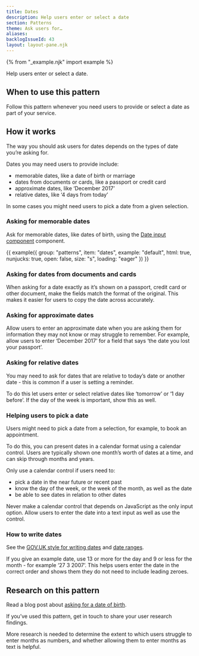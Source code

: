 ```yaml
---
title: Dates
description: Help users enter or select a date
section: Patterns
theme: Ask users for…
aliases:
backlogIssueId: 43
layout: layout-pane.njk
---
```


{% from "_example.njk" import example %}

Help users enter or select a date.

## When to use this pattern

Follow this pattern whenever you need users to provide or select a date as part of your&nbsp;service.

## How it works

The way you should ask users for dates depends on the types of date you’re asking for.

Dates you may need users to provide include:

- memorable dates, like a date of birth or marriage
- dates from documents or cards, like a passport or credit card
- approximate dates, like ‘December 2017’
- relative dates, like ‘4 days from today’

In some cases you might need users to pick a date from a given selection.

### Asking for memorable dates

Ask for memorable dates, like dates of birth, using the [Date input component](/components/date-input/) component.

{{ example({ group: "patterns", item: "dates", example: "default", html: true, nunjucks: true, open: false, size: "s", loading: "eager" }) }}

### Asking for dates from documents and cards

When asking for a date exactly as it’s shown on a passport, credit card or other document, make the fields match the format of the original. This makes it easier for users to copy the date across accurately.

### Asking for approximate dates

Allow users to enter an approximate date when you are asking them for information they may not know or may struggle to remember. For example, allow users to enter ‘December 2017’ for a field that says ‘the date you lost your passport’.

### Asking for relative dates

You may need to ask for dates that are relative to today’s date or another date - this is common if a user is setting a reminder.

To do this let users enter or select relative dates like ‘tomorrow’ or ‘1 day before’. If the day of the week is important, show this as well.

### Helping users to pick a date

Users might need to pick a date from a selection, for example, to book an appointment.

To do this, you can present dates in a calendar format using a calendar control. Users are typically shown one month’s worth of dates at a time, and can skip through months and&nbsp;years.

Only use a calendar control if users need to:

- pick a date in the near future or recent past
- know the day of the week, or the week of the month, as well as the date
- be able to see dates in relation to other dates

Never make a calendar control that depends on JavaScript as the only input option.&nbsp;Allow users to enter the date into a text input as well as use the control.

### How to write dates

See the [GOV.UK style for writing dates](https://www.gov.uk/guidance/style-guide/a-to-z-of-gov-uk-style#dates) and [date ranges](https://www.gov.uk/guidance/content-design/writing-for-gov-uk#date-ranges).

If you give an example date, use 13 or more for the day and 9 or less for the month - for example ‘27 3 2007’. This helps users enter the date in the correct order and shows them they do not need to include leading zeroes.

## Research on this pattern

Read a blog post about [asking for a date of birth](https://designnotes.blog.gov.uk/2013/12/05/asking-for-a-date-of-birth/).

If you’ve used this pattern, get in touch to share your user research findings.

More research is needed to determine the extent to which users struggle to enter months as numbers, and whether allowing them to enter months as text is helpful.
